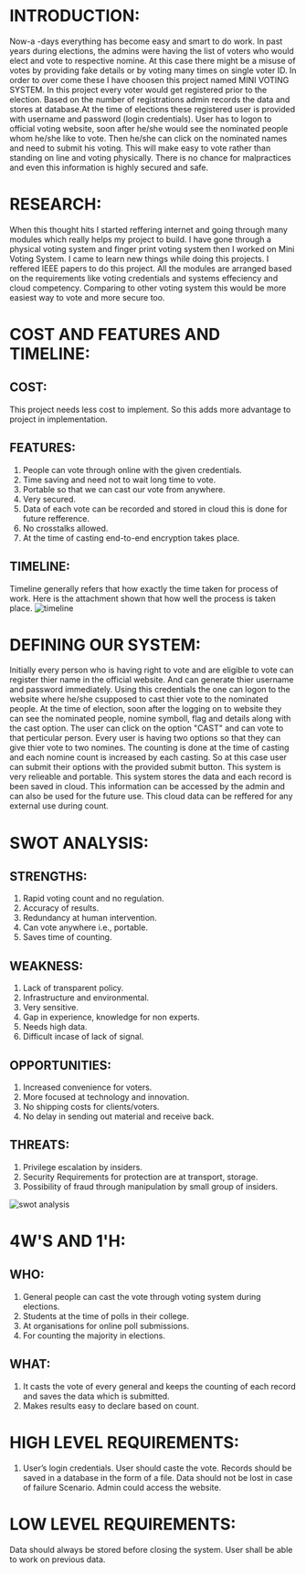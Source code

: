 # INTRODUCTION:
	
   Now-a -days everything has become easy and smart to do work. In past years during elections, the admins were having the list of voters who would elect and vote to respective nomine. 
 At this case there might be a misuse of votes by providing fake details or by voting many times on single voter ID. 
 In order to over come these I have choosen this project named MINI VOTING SYSTEM. In this project every voter would get registered prior to the election. 
 Based on the number of registrations admin records the data and stores at database.At the time of elections these registered user is provided with username and password (login credentials). 
 User has to logon to official voting website, soon after he/she would see the nominated people whom he/she like to vote. Then he/she can click on the nominated names and need to submit his voting. 
 This will make easy to vote rather than standing on line and voting physically. There is no chance for malpractices and even this information is highly secured and safe.

# RESEARCH:
 
   When this thought hits I started reffering internet and going through many modules which really helps my project to build. I have gone through a physical voting system and finger print voting system then I worked on Mini Voting System. I came to learn new things while doing this projects. I reffered IEEE papers to do this project. All the modules are arranged based on the requirements like voting credentials and systems effeciency and cloud competency. Comparing to other voting system this would be more easiest way to vote and more secure too. 
   
# COST AND FEATURES AND TIMELINE:
## COST:
  This project needs less cost to implement. So this adds more advantage to project in implementation.
## FEATURES:
  1. People can vote through online with the given credentials.
  2. Time saving and need not to wait long time to vote.
  3. Portable so that we can cast our vote from anywhere.
  4. Very secured.
  5. Data of each vote can be recorded and stored in cloud this is done for future refference.
  6. No crosstalks allowed.
  7. At the time of casting end-to-end encryption takes place.
## TIMELINE:
  Timeline generally refers that how exactly the time taken for process of work. Here is the attachment shown that how well the process is taken place.
![timeline](https://user-images.githubusercontent.com/89760551/132465765-abdc2183-e84f-4816-8b86-9f9a9d518b20.jpg)

# DEFINING OUR SYSTEM:
  
  Initially every person who is having right to vote and are eligible to vote can register thier name in the official website. And can generate thier username and password immediately. Using this credentials the one can logon to the website where he/she csupposed to cast thier vote to the nominated people. At the time of election, soon after the logging on to website they can see the nominated people, nomine symboll, flag and details along with the cast option. The user can click on the option "CAST" and can vote to that perticular person. Every user is having two options so that they can give thier vote to two nomines. The counting is done at the time of casting and each nomine count is increased by each casting. So at this case user can submit their options with the provided submit button. This system is very relieable and portable. This system stores the data 
  and each record is been saved in cloud. This information can be accessed by the admin and can also be used for the future use. This cloud data can be reffered for any external use during count.

# SWOT ANALYSIS:
## STRENGTHS: 
  1. Rapid voting count and no regulation.
  2. Accuracy of results.
  3. Redundancy at human intervention.
  4. Can vote anywhere i.e., portable.
  5. Saves time of counting.
## WEAKNESS:
  1. Lack of transparent policy.
  2. Infrastructure and environmental.
  3. Very sensitive.
  4. Gap in experience, knowledge for non experts.
  5. Needs high data.
  6. Difficult incase of lack of signal.
## OPPORTUNITIES:
  1. Increased convenience for voters.
  2. More focused at technology and innovation.
  3. No shipping costs for clients/voters.
  4. No delay in sending out material and receive back.
## THREATS:
  1. Privilege escalation by insiders.
  2. Security Requirements for protection are at transport, storage.
  3. Possibility of fraud through manipulation by small group of insiders.
 
 ![swot analysis](https://user-images.githubusercontent.com/89760551/132471655-6b9a7e79-34a8-4137-9416-086be150bb47.jpg)

# 4W'S AND 1'H:
## WHO:
  1. General people can cast the vote through voting system during elections.
  2. Students at the time of polls in their college. 
  3. At organisations for online poll submissions. 
  4. For counting the majority in elections.
## WHAT:
  1. It casts the vote of every general and keeps the counting of each record and saves the data which is submitted.
  2. Makes results easy to declare based on count.
  
# HIGH LEVEL REQUIREMENTS: 
  1. User’s login credentials.
User should caste the vote.
Records should be saved in a database in the form of a file.
Data should not be lost in case of failure Scenario.
Admin could access the website.
# LOW LEVEL REQUIREMENTS:
Data should always be stored before closing the system.
User shall be able to work on previous data.

